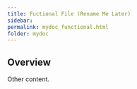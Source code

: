 ```yaml
---
title: Fuctional File (Rename Me Later)
sidebar: 
permalink: mydoc_functional.html
folder: mydoc
---
```


## Overview
Other content. 